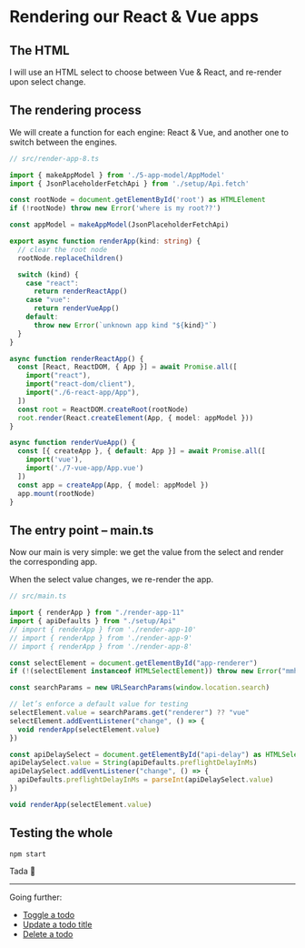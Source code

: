 # Rendering our React & Vue apps

## The HTML

I will use an HTML select to choose between Vue & React, and re-render upon select change.

<!-- include [code:html] ./index.html -->

## The rendering process

We will create a function for each engine: React & Vue, and another one to switch between the engines.

```ts
// src/render-app-8.ts

import { makeAppModel } from './5-app-model/AppModel'
import { JsonPlaceholderFetchApi } from './setup/Api.fetch'

const rootNode = document.getElementById('root') as HTMLElement
if (!rootNode) throw new Error('where is my root??')

const appModel = makeAppModel(JsonPlaceholderFetchApi)

export async function renderApp(kind: string) {
  // clear the root node
  rootNode.replaceChildren()

  switch (kind) {
    case "react":
      return renderReactApp()
    case "vue":
      return renderVueApp()
    default:
      throw new Error(`unknown app kind "${kind}"`)
  }
}

async function renderReactApp() {
  const [React, ReactDOM, { App }] = await Promise.all([
    import("react"),
    import("react-dom/client"),
    import("./6-react-app/App"),
  ])
  const root = ReactDOM.createRoot(rootNode)
  root.render(React.createElement(App, { model: appModel }))
}

async function renderVueApp() {
  const [{ createApp }, { default: App }] = await Promise.all([
    import('vue'),
    import('./7-vue-app/App.vue')
  ])
  const app = createApp(App, { model: appModel })
  app.mount(rootNode)
}
```

## The entry point – main.ts

Now our main is very simple: we get the value from the select and render the corresponding app.

When the select value changes, we re-render the app.

```ts
// src/main.ts

import { renderApp } from "./render-app-11"
import { apiDefaults } from "./setup/Api"
// import { renderApp } from './render-app-10'
// import { renderApp } from './render-app-9'
// import { renderApp } from './render-app-8'

const selectElement = document.getElementById("app-renderer")
if (!(selectElement instanceof HTMLSelectElement)) throw new Error("mmh…")

const searchParams = new URLSearchParams(window.location.search)

// let’s enforce a default value for testing
selectElement.value = searchParams.get("renderer") ?? "vue"
selectElement.addEventListener("change", () => {
  void renderApp(selectElement.value)
})

const apiDelaySelect = document.getElementById("api-delay") as HTMLSelectElement
apiDelaySelect.value = String(apiDefaults.preflightDelayInMs)
apiDelaySelect.addEventListener("change", () => {
  apiDefaults.preflightDelayInMs = parseInt(apiDelaySelect.value)
})

void renderApp(selectElement.value)
```

## Testing the whole

```sh
npm start
```

Tada 🎉

---

Going further:
- [Toggle a todo](./9-toggle-a-todo.md)
- [Update a todo title](./10-update-a-todo-title.md)
- [Delete a todo](./11-delete-a-todo.md)
